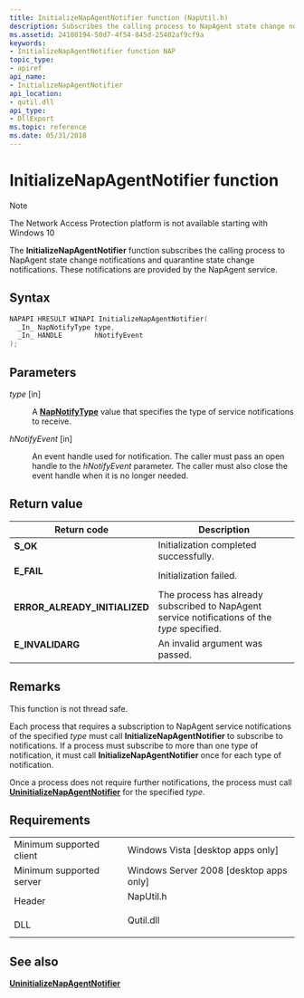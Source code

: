 ```yaml
---
title: InitializeNapAgentNotifier function (NapUtil.h)
description: Subscribes the calling process to NapAgent state change notifications and quarantine state change notifications.
ms.assetid: 24180194-50d7-4f54-845d-25402af9cf9a
keywords:
- InitializeNapAgentNotifier function NAP
topic_type:
- apiref
api_name:
- InitializeNapAgentNotifier
api_location:
- qutil.dll
api_type:
- DllExport
ms.topic: reference
ms.date: 05/31/2018
---
```


# InitializeNapAgentNotifier function

> [!Note]  
> The Network Access Protection platform is not available starting with Windows 10

 

The **InitializeNapAgentNotifier** function subscribes the calling process to NapAgent state change notifications and quarantine state change notifications. These notifications are provided by the NapAgent service.

## Syntax


```C++
NAPAPI HRESULT WINAPI InitializeNapAgentNotifier(
  _In_ NapNotifyType type,
  _In_ HANDLE        hNotifyEvent
);
```



## Parameters

<dl> <dt>

*type* \[in\]
</dt> <dd>

A [**NapNotifyType**](/windows/win32/api/naptypes/ne-naptypes-napnotifytype) value that specifies the type of service notifications to receive.

</dd> <dt>

*hNotifyEvent* \[in\]
</dt> <dd>

An event handle used for notification. The caller must pass an open handle to the *hNotifyEvent* parameter. The caller must also close the event handle when it is no longer needed.

</dd> </dl>

## Return value



| Return code                                                                                                | Description                                                                                               |
|------------------------------------------------------------------------------------------------------------|-----------------------------------------------------------------------------------------------------------|
| <dl> <dt>**S\_OK**</dt> </dl>                       | Initialization completed successfully.<br/>                                                         |
| <dl> <dt>**E\_FAIL**</dt> </dl>                     | Initialization failed.<br/>                                                                         |
| <dl> <dt>**ERROR\_ALREADY\_INITIALIZED**</dt> </dl> | The process has already subscribed to NapAgent service notifications of the *type* specified. <br/> |
| <dl> <dt>**E\_INVALIDARG**</dt> </dl>               | An invalid argument was passed. <br/>                                                               |



 

## Remarks

This function is not thread safe.

Each process that requires a subscription to NapAgent service notifications of the specified *type* must call **InitializeNapAgentNotifier** to subscribe to notifications. If a process must subscribe to more than one type of notification, it must call **InitializeNapAgentNotifier** once for each type of notification.

Once a process does not require further notifications, the process must call [**UninitializeNapAgentNotifier**](uninitializenapagentnotifier.md) for the specified *type*.

## Requirements



|                                     |                                                                                      |
|-------------------------------------|--------------------------------------------------------------------------------------|
| Minimum supported client<br/> | Windows Vista \[desktop apps only\]<br/>                                       |
| Minimum supported server<br/> | Windows Server 2008 \[desktop apps only\]<br/>                                 |
| Header<br/>                   | <dl> <dt>NapUtil.h</dt> </dl> |
| DLL<br/>                      | <dl> <dt>Qutil.dll</dt> </dl> |



## See also

<dl> <dt>

[**UninitializeNapAgentNotifier**](uninitializenapagentnotifier.md)
</dt> </dl>

 

 





